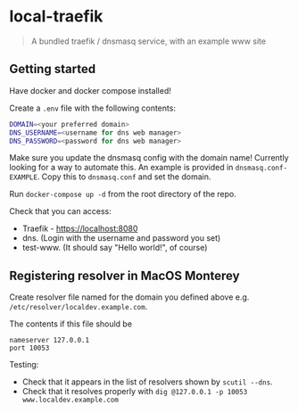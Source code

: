 # local-traefik

> A bundled traefik / dnsmasq service, with an example www site

## Getting started

Have docker and docker compose installed!

Create a `.env` file with the following contents:

```sh
DOMAIN=<your preferred domain>
DNS_USERNAME=<username for dns web manager>
DNS_PASSWORD=<password for dns web manager>
```

Make sure you update the dnsmasq config with the domain name! Currently looking for a way to automate this.
An example is provided in `dnsmasq.conf-EXAMPLE`. Copy this to `dnsmasq.conf` and set the domain.

Run `docker-compose up -d` from the root directory of the repo.

Check that you can access:

* Traefik - <https://localhost:8080>
* dns.<YOUR DOMAIN> (Login with the username and password you set)
* test-www.<YOUR DOMAIN> (It should say "Hello world!", of course)

## Registering resolver in MacOS Monterey

Create resolver file named for the domain you defined above e.g. `/etc/resolver/localdev.example.com`.

The contents if this file should be

```
nameserver 127.0.0.1
port 10053
```

Testing:

* Check that it appears in the list of resolvers shown by `scutil --dns`.
* Check that it resolves properly with `dig @127.0.0.1 -p 10053 www.localdev.example.com`
